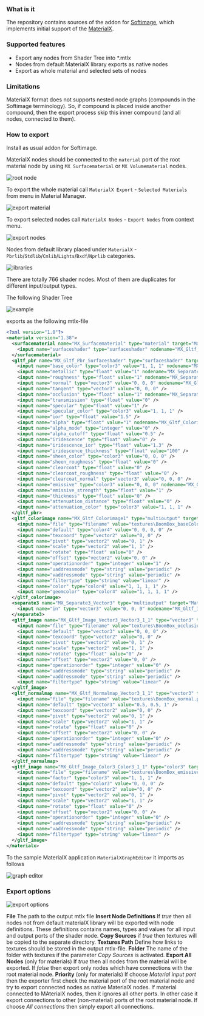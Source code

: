 ### What is it

The repository contains sources of the addon for [Softimage](https://en.wikipedia.org/wiki/Autodesk_Softimage), which implements initial support of the [MaterialX](https://materialx.org/).

### Supported features
* Export any nodes from Shader Tree into *.mtlx
* Nodes from default MaterialX library exports as native nodes
* Export as whole material and selected sets of nodes

### Limitations

MaterialX format does not supports nested node graphs (compounds in the Softimage terminology). So, if compound is placed inside another compound, then the export process skip this inner compound (and all nodes, connected to them).

### How to export

Install as usual addon for Softimage.

MaterialX nodes should be connected to the ```material``` port of the root material node by using ```MX Surfacematerial``` or ```MX Volumematerial``` nodes.

![root node](./images/img_01.png)

To export the whole material call ```MaterialX Export``` - ```Selected Materials``` from menu in Material Manager.

![export material](./images/img_04.png)

To export selected nodes call ```MaterialX Nodes``` - ```Export Nodes``` from context menu. 

![export nodes](./images/img_05.png)

Nodes from default library placed under ```MaterialX``` - ```Pbrlib```/```Stdlib```/```Cmlib```/```Lights```/```Bxdf```/```Nprlib``` categories.

![libraries](./images/img_02.png)

There are totally 766 shader nodes. Most of them are duplicates for different input/output types.

The following Shader Tree

![example](./images/img_03.png)

exports as the following mtlx-file

```xml
<?xml version="1.0"?>
<materialx version="1.38">
  <surfacematerial name="MX_Surfacematerial" type="material" target="MaterialX">
    <input name="surfaceshader" type="surfaceshader" nodename="MX_Gltf_Pbr_Surfaceshader" />
  </surfacematerial>
  <gltf_pbr name="MX_Gltf_Pbr_Surfaceshader" type="surfaceshader" target="MaterialX">
    <input name="base_color" type="color3" value="1, 1, 1" nodename="MX_Gltf_Colorimage1" output="outcolor" />
    <input name="metallic" type="float" value="1" nodename="MX_Separate3_Vector3" output="outz" />
    <input name="roughness" type="float" value="1" nodename="MX_Separate3_Vector3" output="outy" />
    <input name="normal" type="vector3" value="0, 0, 0" nodename="MX_Gltf_Normalmap_Vector3_1_1" />
    <input name="tangent" type="vector3" value="0, 0, 0" />
    <input name="occlusion" type="float" value="1" nodename="MX_Separate3_Vector3" output="outx" />
    <input name="transmission" type="float" value="0" />
    <input name="specular" type="float" value="1" />
    <input name="specular_color" type="color3" value="1, 1, 1" />
    <input name="ior" type="float" value="1.5" />
    <input name="alpha" type="float" value="1" nodename="MX_Gltf_Colorimage1" output="outa" />
    <input name="alpha_mode" type="integer" value="0" />
    <input name="alpha_cutoff" type="float" value="0.5" />
    <input name="iridescence" type="float" value="0" />
    <input name="iridescence_ior" type="float" value="1.3" />
    <input name="iridescence_thickness" type="float" value="100" />
    <input name="sheen_color" type="color3" value="0, 0, 0" />
    <input name="sheen_roughness" type="float" value="0" />
    <input name="clearcoat" type="float" value="0" />
    <input name="clearcoat_roughness" type="float" value="0" />
    <input name="clearcoat_normal" type="vector3" value="0, 0, 0" />
    <input name="emissive" type="color3" value="0, 0, 0" nodename="MX_Gltf_Image_Color3_Color3_1_1" />
    <input name="emissive_strength" type="float" value="1" />
    <input name="thickness" type="float" value="0" />
    <input name="attenuation_distance" type="float" value="0" />
    <input name="attenuation_color" type="color3" value="1, 1, 1" />
  </gltf_pbr>
  <gltf_colorimage name="MX_Gltf_Colorimage1" type="multioutput" target="MaterialX">
    <input name="file" type="filename" value="textures\BoomBox_baseColor.png" colorspace="srgb_texture" />
    <input name="default" type="color4" value="0, 0, 0, 0" />
    <input name="texcoord" type="vector2" value="0, 0" />
    <input name="pivot" type="vector2" value="0, 1" />
    <input name="scale" type="vector2" value="1, 1" />
    <input name="rotate" type="float" value="0" />
    <input name="offset" type="vector2" value="0, 0" />
    <input name="operationorder" type="integer" value="1" />
    <input name="uaddressmode" type="string" value="periodic" />
    <input name="vaddressmode" type="string" value="periodic" />
    <input name="filtertype" type="string" value="linear" />
    <input name="color" type="color4" value="1, 1, 1, 1" />
    <input name="geomcolor" type="color4" value="1, 1, 1, 1" />
  </gltf_colorimage>
  <separate3 name="MX_Separate3_Vector3" type="multioutput" target="MaterialX">
    <input name="in" type="vector3" value="0, 0, 0" nodename="MX_Gltf_Image_Vector3_Vector3_1_1" />
  </separate3>
  <gltf_image name="MX_Gltf_Image_Vector3_Vector3_1_1" type="vector3" target="MaterialX">
    <input name="file" type="filename" value="textures\BoomBox_occlusionRoughnessMetallic.png" colorspace="lin_rec709" />
    <input name="default" type="vector3" value="0, 0, 0" />
    <input name="texcoord" type="vector2" value="0, 0" />
    <input name="pivot" type="vector2" value="0, 1" />
    <input name="scale" type="vector2" value="1, 1" />
    <input name="rotate" type="float" value="0" />
    <input name="offset" type="vector2" value="0, 0" />
    <input name="operationorder" type="integer" value="0" />
    <input name="uaddressmode" type="string" value="periodic" />
    <input name="vaddressmode" type="string" value="periodic" />
    <input name="filtertype" type="string" value="linear" />
  </gltf_image>
  <gltf_normalmap name="MX_Gltf_Normalmap_Vector3_1_1" type="vector3" target="MaterialX">
    <input name="file" type="filename" value="textures\BoomBox_normal.png" colorspace="lin_rec709" />
    <input name="default" type="vector3" value="0.5, 0.5, 1" />
    <input name="texcoord" type="vector2" value="0, 0" />
    <input name="pivot" type="vector2" value="0, 1" />
    <input name="scale" type="vector2" value="1, 1" />
    <input name="rotate" type="float" value="0" />
    <input name="offset" type="vector2" value="0, 0" />
    <input name="operationorder" type="integer" value="0" />
    <input name="uaddressmode" type="string" value="periodic" />
    <input name="vaddressmode" type="string" value="periodic" />
    <input name="filtertype" type="string" value="linear" />
  </gltf_normalmap>
  <gltf_image name="MX_Gltf_Image_Color3_Color3_1_1" type="color3" target="MaterialX">
    <input name="file" type="filename" value="textures\BoomBox_emissive.png" colorspace="lin_rec709" />
    <input name="factor" type="color3" value="1, 1, 1" />
    <input name="default" type="color3" value="0, 0, 0" />
    <input name="texcoord" type="vector2" value="0, 0" />
    <input name="pivot" type="vector2" value="0, 1" />
    <input name="scale" type="vector2" value="1, 1" />
    <input name="rotate" type="float" value="0" />
    <input name="offset" type="vector2" value="0, 0" />
    <input name="operationorder" type="integer" value="0" />
    <input name="uaddressmode" type="string" value="periodic" />
    <input name="vaddressmode" type="string" value="periodic" />
    <input name="filtertype" type="string" value="linear" />
  </gltf_image>
</materialx>
```

To the sample MaterialX application ```MaterialXGraphEditor``` it imports as follows

![graph editor](./images/img_06.png)

### Export options

![export options](./images/img_07.png)

**File** The path to the output mtlx file
**Insert Node Definitions** If *true* then all nodes not from default materialX library will be exported with node definitions. These definitions contains names, types and values for all input and output ports of the shader node.
**Copy Sources** if *true* then textures will be copied to the separate directory.
**Textures Path** Define how links to textures should be stored in the output mtlx-file.
**Folder** The name of the folder with textures if the parameter *Copy Sources* is activated.
**Export All Nodes** (only for materials) If *true* then all nodes from the material will be exported. If *false* then export only nodes which have connections with the root material node.
**Priority** (only for materials) If choose *Material input port* then the exporter first check the material port of the root material node and try to export connected nodes as native MaterialX nodes. If material connected to MAterialX nodes, then it ignores all other ports. In other case it export connections to other (non-material) ports of the root material node. If choose *All connections* then simply export all connections.